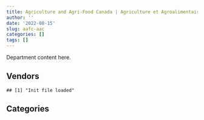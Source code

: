 ```yaml
---
title: Agriculture and Agri-Food Canada | Agriculture et Agroalimentaire Canada
author: ''
date: '2022-08-15'
slug: aafc-aac
categories: []
tags: []
---
```


<script src="/rmarkdown-libs/htmlwidgets/htmlwidgets.js"></script>
<link href="/rmarkdown-libs/datatables-css/datatables-crosstalk.css" rel="stylesheet" />
<script src="/rmarkdown-libs/datatables-binding/datatables.js"></script>
<script src="/rmarkdown-libs/jquery/jquery-3.6.0.min.js"></script>
<link href="/rmarkdown-libs/dt-core-bootstrap/css/dataTables.bootstrap.min.css" rel="stylesheet" />
<link href="/rmarkdown-libs/dt-core-bootstrap/css/dataTables.bootstrap.extra.css" rel="stylesheet" />
<script src="/rmarkdown-libs/dt-core-bootstrap/js/jquery.dataTables.min.js"></script>
<script src="/rmarkdown-libs/dt-core-bootstrap/js/dataTables.bootstrap.min.js"></script>
<link href="/rmarkdown-libs/crosstalk/css/crosstalk.min.css" rel="stylesheet" />
<script src="/rmarkdown-libs/crosstalk/js/crosstalk.min.js"></script>
<script src="/rmarkdown-libs/htmlwidgets/htmlwidgets.js"></script>
<link href="/rmarkdown-libs/datatables-css/datatables-crosstalk.css" rel="stylesheet" />
<script src="/rmarkdown-libs/datatables-binding/datatables.js"></script>
<script src="/rmarkdown-libs/jquery/jquery-3.6.0.min.js"></script>
<link href="/rmarkdown-libs/dt-core-bootstrap/css/dataTables.bootstrap.min.css" rel="stylesheet" />
<link href="/rmarkdown-libs/dt-core-bootstrap/css/dataTables.bootstrap.extra.css" rel="stylesheet" />
<script src="/rmarkdown-libs/dt-core-bootstrap/js/jquery.dataTables.min.js"></script>
<script src="/rmarkdown-libs/dt-core-bootstrap/js/dataTables.bootstrap.min.js"></script>
<link href="/rmarkdown-libs/crosstalk/css/crosstalk.min.css" rel="stylesheet" />
<script src="/rmarkdown-libs/crosstalk/js/crosstalk.min.js"></script>

Department content here.

## Vendors

    ## [1] "Init file loaded"

<div id="htmlwidget-1" style="width:100%;height:auto;" class="datatables html-widget"></div>
<script type="application/json" data-for="htmlwidget-1">{"x":{"style":"bootstrap","filter":"none","vertical":false,"data":[["<a href=\"/vendors/3m_canada_company/\">3M CANADA COMPANY<\/a>","<a href=\"/vendors/4plan_consulting/\">4PLAN CONSULTING<\/a>","<a href=\"/vendors/ab_sciex/\">AB SCIEX<\/a>","<a href=\"/vendors/adga_group/\">ADGA GROUP<\/a>","<a href=\"/vendors/adobe/\">ADOBE<\/a>","<a href=\"/vendors/advanced_business_interiors/\">ADVANCED BUSINESS INTERIORS<\/a>","<a href=\"/vendors/advanced_chippewa_technologies/\">ADVANCED CHIPPEWA TECHNOLOGIES<\/a>","<a href=\"/vendors/agilent/\">AGILENT<\/a>","<a href=\"/vendors/ainsworth/\">AINSWORTH<\/a>","<a href=\"/vendors/air_liquide_canada/\">AIR LIQUIDE CANADA<\/a>","<a href=\"/vendors/alcaide_webster_architects/\">ALCAIDE WEBSTER ARCHITECTS<\/a>","<a href=\"/vendors/als_canada/\">ALS CANADA<\/a>","<a href=\"/vendors/altis_human_resources/\">ALTIS HUMAN RESOURCES<\/a>","<a href=\"/vendors/amec_foster_wheeler_americas/\">AMEC FOSTER WHEELER AMERICAS<\/a>","<a href=\"/vendors/applied_electonics/\">APPLIED ELECTONICS<\/a>","<a href=\"/vendors/apption/\">APPTION<\/a>","<a href=\"/vendors/apron_fuel_services/\">APRON FUEL SERVICES<\/a>","<a href=\"/vendors/architecture_49/\">ARCHITECTURE 49<\/a>","<a href=\"/vendors/ari_financial_services/\">ARI FINANCIAL SERVICES<\/a>","<a href=\"/vendors/asbex/\">ASBEX<\/a>","<a href=\"/vendors/atco/\">ATCO<\/a>","<a href=\"/vendors/avi_spl_canada/\">AVI SPL CANADA<\/a>","<a href=\"/vendors/bdo_canada/\">BDO CANADA<\/a>","<a href=\"/vendors/bell_canada/\">BELL CANADA<\/a>","<a href=\"/vendors/biomerieux_canada/\">BIOMERIEUX CANADA<\/a>","<a href=\"/vendors/black_mcdonald/\">BLACK MCDONALD<\/a>","<a href=\"/vendors/bluewave_energy/\">BLUEWAVE ENERGY<\/a>","<a href=\"/vendors/blumetric_environmental/\">BLUMETRIC ENVIRONMENTAL<\/a>","<a href=\"/vendors/bouthillette_parizeau/\">BOUTHILLETTE PARIZEAU<\/a>","<a href=\"/vendors/brandt_tractor/\">BRANDT TRACTOR<\/a>","<a href=\"/vendors/bruker/\">BRUKER<\/a>","<a href=\"/vendors/bureau_veritas_canada/\">BUREAU VERITAS CANADA<\/a>","<a href=\"/vendors/cache_computer_consulting/\">CACHE COMPUTER CONSULTING<\/a>","<a href=\"/vendors/calian/\">CALIAN<\/a>","<a href=\"/vendors/campbell_scientific_canada/\">CAMPBELL SCIENTIFIC CANADA<\/a>","<a href=\"/vendors/can_am_platforms_construction/\">CAN AM PLATFORMS CONSTRUCTION<\/a>","<a href=\"/vendors/canada_post/\">CANADA POST<\/a>","<a href=\"/vendors/canadian_corps_of_commissionaires/\">CANADIAN CORPS OF COMMISSIONAIRES<\/a>","<a href=\"/vendors/canon/\">CANON<\/a>","<a href=\"/vendors/cansel_survey_equipment/\">CANSEL SURVEY EQUIPMENT<\/a>","<a href=\"/vendors/carahsoft_technology/\">CARAHSOFT TECHNOLOGY<\/a>","<a href=\"/vendors/careworx/\">CAREWORX<\/a>","<a href=\"/vendors/carleton_electric/\">CARLETON ELECTRIC<\/a>","<a href=\"/vendors/cbci_telecom/\">CBCI TELECOM<\/a>","<a href=\"/vendors/cdw_canada/\">CDW CANADA<\/a>","<a href=\"/vendors/cedrom_sni/\">CEDROM SNI<\/a>","<a href=\"/vendors/cgi/\">CGI<\/a>","<a href=\"/vendors/chubb_edwards/\">CHUBB EDWARDS<\/a>","<a href=\"/vendors/cima/\">CIMA<\/a>","<a href=\"/vendors/cision_canada/\">CISION CANADA<\/a>","<a href=\"/vendors/cistel_technology/\">CISTEL TECHNOLOGY<\/a>","<a href=\"/vendors/closereach/\">CLOSEREACH<\/a>","<a href=\"/vendors/cnw_group/\">CNW GROUP<\/a>","<a href=\"/vendors/cofomo/\">COFOMO<\/a>","<a href=\"/vendors/conexsys/\">CONEXSYS<\/a>","<a href=\"/vendors/coradix_technology_consulting/\">CORADIX TECHNOLOGY CONSULTING<\/a>","<a href=\"/vendors/cossette_communications/\">COSSETTE COMMUNICATIONS<\/a>","<a href=\"/vendors/csdc_systems/\">CSDC SYSTEMS<\/a>","<a href=\"/vendors/cummins_canada/\">CUMMINS CANADA<\/a>","<a href=\"/vendors/d_f_s/\">D F S<\/a>","<a href=\"/vendors/d_mark_biosciences/\">D MARK BIOSCIENCES<\/a>","<a href=\"/vendors/dalhousie_university/\">DALHOUSIE UNIVERSITY<\/a>","<a href=\"/vendors/dalian_enterprises/\">DALIAN ENTERPRISES<\/a>","<a href=\"/vendors/defran/\">DEFRAN<\/a>","<a href=\"/vendors/dell_computer/\">DELL COMPUTER<\/a>","<a href=\"/vendors/deloitte_and_touche/\">DELOITTE AND TOUCHE<\/a>","<a href=\"/vendors/dillon_consulting/\">DILLON CONSULTING<\/a>","<a href=\"/vendors/dls_technology/\">DLS TECHNOLOGY<\/a>","<a href=\"/vendors/donna_cona/\">DONNA CONA<\/a>","<a href=\"/vendors/eagle_professional_resources/\">EAGLE PROFESSIONAL RESOURCES<\/a>","<a href=\"/vendors/ebsco_canada/\">EBSCO CANADA<\/a>","<a href=\"/vendors/eclipsys_solutions/\">ECLIPSYS SOLUTIONS<\/a>","<a href=\"/vendors/ecole_de_langues_abce/\">ECOLE DE LANGUES ABCE<\/a>","<a href=\"/vendors/ecole_de_langues_la_cite/\">ECOLE DE LANGUES LA CITE<\/a>","<a href=\"/vendors/ekos_research_associates/\">EKOS RESEARCH ASSOCIATES<\/a>","<a href=\"/vendors/elsevier/\">ELSEVIER<\/a>","<a href=\"/vendors/englobe/\">ENGLOBE<\/a>","<a href=\"/vendors/environics_research_group/\">ENVIRONICS RESEARCH GROUP<\/a>","<a href=\"/vendors/envirosafe_janitorial/\">ENVIROSAFE JANITORIAL<\/a>","<a href=\"/vendors/esbe_scientific_industries/\">ESBE SCIENTIFIC INDUSTRIES<\/a>","<a href=\"/vendors/esri/\">ESRI<\/a>","<a href=\"/vendors/eurovia_quebec_construction/\">EUROVIA QUEBEC CONSTRUCTION<\/a>","<a href=\"/vendors/excel_human_resources/\">EXCEL HUMAN RESOURCES<\/a>","<a href=\"/vendors/exp_services/\">EXP SERVICES<\/a>","<a href=\"/vendors/factiva/\">FACTIVA<\/a>","<a href=\"/vendors/fast_forward_french/\">FAST FORWARD FRENCH<\/a>","<a href=\"/vendors/fca_canada/\">FCA CANADA<\/a>","<a href=\"/vendors/felix_technology/\">FELIX TECHNOLOGY<\/a>","<a href=\"/vendors/ford_motor_company/\">FORD MOTOR COMPANY<\/a>","<a href=\"/vendors/forrester_research/\">FORRESTER RESEARCH<\/a>","<a href=\"/vendors/fujitsu/\">FUJITSU<\/a>","<a href=\"/vendors/gamble_technologies/\">GAMBLE TECHNOLOGIES<\/a>","<a href=\"/vendors/gap_wireless/\">GAP WIRELESS<\/a>","<a href=\"/vendors/gartner/\">GARTNER<\/a>","<a href=\"/vendors/gateway_mechanical_services/\">GATEWAY MECHANICAL SERVICES<\/a>","<a href=\"/vendors/gc_strategies/\">GC STRATEGIES<\/a>","<a href=\"/vendors/gdi_services/\">GDI SERVICES<\/a>","<a href=\"/vendors/general_electric_canada/\">GENERAL ELECTRIC CANADA<\/a>","<a href=\"/vendors/general_motors/\">GENERAL MOTORS<\/a>","<a href=\"/vendors/genome_quebec/\">GENOME QUEBEC<\/a>","<a href=\"/vendors/getinge_canada/\">GETINGE CANADA<\/a>","<a href=\"/vendors/gfl_environmental/\">GFL ENVIRONMENTAL<\/a>","<a href=\"/vendors/gilmore_reproductions/\">GILMORE REPRODUCTIONS<\/a>","<a href=\"/vendors/global_knowledge/\">GLOBAL KNOWLEDGE<\/a>","<a href=\"/vendors/global_total_office/\">GLOBAL TOTAL OFFICE<\/a>","<a href=\"/vendors/global_upholstery/\">GLOBAL UPHOLSTERY<\/a>","<a href=\"/vendors/golder_associates/\">GOLDER ASSOCIATES<\/a>","<a href=\"/vendors/goss_gilroy/\">GOSS GILROY<\/a>","<a href=\"/vendors/grand_toy/\">GRAND TOY<\/a>","<a href=\"/vendors/graybridge_international_consulting/\">GRAYBRIDGE INTERNATIONAL CONSULTING<\/a>","<a href=\"/vendors/haworth/\">HAWORTH<\/a>","<a href=\"/vendors/hewlett_packard/\">HEWLETT PACKARD<\/a>","<a href=\"/vendors/hitachi_data_systems/\">HITACHI DATA SYSTEMS<\/a>","<a href=\"/vendors/hitrac/\">HITRAC<\/a>","<a href=\"/vendors/honeywell/\">HONEYWELL<\/a>","<a href=\"/vendors/hoskin_scientific/\">HOSKIN SCIENTIFIC<\/a>","<a href=\"/vendors/houle_electric/\">HOULE ELECTRIC<\/a>","<a href=\"/vendors/hypertec/\">HYPERTEC<\/a>","<a href=\"/vendors/i4c_information_technology/\">I4C INFORMATION TECHNOLOGY<\/a>","<a href=\"/vendors/ibm_canada/\">IBM CANADA<\/a>","<a href=\"/vendors/ifathom/\">IFATHOM<\/a>","<a href=\"/vendors/illumina_canada/\">ILLUMINA CANADA<\/a>","<a href=\"/vendors/imperial_cleaners/\">IMPERIAL CLEANERS<\/a>","<a href=\"/vendors/imperial_oil/\">IMPERIAL OIL<\/a>","<a href=\"/vendors/info_tech_research_group/\">INFO TECH RESEARCH GROUP<\/a>","<a href=\"/vendors/inland_audio_visual/\">INLAND AUDIO VISUAL<\/a>","<a href=\"/vendors/insa/\">INSA<\/a>","<a href=\"/vendors/interactive_audio_visual/\">INTERACTIVE AUDIO VISUAL<\/a>","<a href=\"/vendors/ipsos/\">IPSOS<\/a>","<a href=\"/vendors/ipss/\">IPSS<\/a>","<a href=\"/vendors/irving_oil/\">IRVING OIL<\/a>","<a href=\"/vendors/isomass_scientific/\">ISOMASS SCIENTIFIC<\/a>","<a href=\"/vendors/it_net_consultants/\">IT NET CONSULTANTS<\/a>","<a href=\"/vendors/itex/\">ITEX<\/a>","<a href=\"/vendors/j_p_gravel_construction/\">J P GRAVEL CONSTRUCTION<\/a>","<a href=\"/vendors/john_wiley_sons/\">JOHN WILEY SONS<\/a>","<a href=\"/vendors/johnson_controls_canada/\">JOHNSON CONTROLS CANADA<\/a>","<a href=\"/vendors/jp2g_consultants/\">JP2G CONSULTANTS<\/a>","<a href=\"/vendors/jumec_construction/\">JUMEC CONSTRUCTION<\/a>","<a href=\"/vendors/jumping_elephants/\">JUMPING ELEPHANTS<\/a>","<a href=\"/vendors/kone/\">KONE<\/a>","<a href=\"/vendors/kontzamanis_graumann_smith/\">KONTZAMANIS GRAUMANN SMITH<\/a>","<a href=\"/vendors/kpmg/\">KPMG<\/a>","<a href=\"/vendors/kubota_canada/\">KUBOTA CANADA<\/a>","<a href=\"/vendors/kwc_architects/\">KWC ARCHITECTS<\/a>","<a href=\"/vendors/language_research_development_group/\">LANGUAGE RESEARCH DEVELOPMENT GROUP<\/a>","<a href=\"/vendors/lansdowne_technologies/\">LANSDOWNE TECHNOLOGIES<\/a>","<a href=\"/vendors/larry_penner_enterprises/\">LARRY PENNER ENTERPRISES<\/a>","<a href=\"/vendors/laval_lab/\">LAVAL LAB<\/a>","<a href=\"/vendors/les_installations_electriques/\">LES INSTALLATIONS ELECTRIQUES<\/a>","<a href=\"/vendors/life_technologies/\">LIFE TECHNOLOGIES<\/a>","<a href=\"/vendors/lumina_it/\">LUMINA IT<\/a>","<a href=\"/vendors/macdonald_dettwiler_and_associates/\">MACDONALD DETTWILER AND ASSOCIATES<\/a>","<a href=\"/vendors/maxsys_staffing_and_consulting/\">MAXSYS STAFFING AND CONSULTING<\/a>","<a href=\"/vendors/maxxam_analytics/\">MAXXAM ANALYTICS<\/a>","<a href=\"/vendors/mgis/\">MGIS<\/a>","<a href=\"/vendors/michanie_construction/\">MICHANIE CONSTRUCTION<\/a>","<a href=\"/vendors/microsoft_canada/\">MICROSOFT CANADA<\/a>","<a href=\"/vendors/ministry_of_finance/\">MINISTRY OF FINANCE<\/a>","<a href=\"/vendors/mishkumi_technologies/\">MISHKUMI TECHNOLOGIES<\/a>","<a href=\"/vendors/mitsubishi_motor_sales/\">MITSUBISHI MOTOR SALES<\/a>","<a href=\"/vendors/mnp/\">MNP<\/a>","<a href=\"/vendors/modis_canada/\">MODIS CANADA<\/a>","<a href=\"/vendors/morneau_shepell/\">MORNEAU SHEPELL<\/a>","<a href=\"/vendors/navpoint_consulting_group/\">NAVPOINT CONSULTING GROUP<\/a>","<a href=\"/vendors/nimble_information_strategies/\">NIMBLE INFORMATION STRATEGIES<\/a>","<a href=\"/vendors/nisha_techonologies/\">NISHA TECHONOLOGIES<\/a>","<a href=\"/vendors/nissan_canada/\">NISSAN CANADA<\/a>","<a href=\"/vendors/nitam_solutions/\">NITAM SOLUTIONS<\/a>","<a href=\"/vendors/north_atlantic_petroleum/\">NORTH ATLANTIC PETROLEUM<\/a>","<a href=\"/vendors/nortrax_canada/\">NORTRAX CANADA<\/a>","<a href=\"/vendors/nova_networks/\">NOVA NETWORKS<\/a>","<a href=\"/vendors/opentext/\">OPENTEXT<\/a>","<a href=\"/vendors/oracle_canada/\">ORACLE CANADA<\/a>","<a href=\"/vendors/orangutech/\">ORANGUTECH<\/a>","<a href=\"/vendors/otis_elevator/\">OTIS ELEVATOR<\/a>","<a href=\"/vendors/panasonic/\">PANASONIC<\/a>","<a href=\"/vendors/pattison_sign_group/\">PATTISON SIGN GROUP<\/a>","<a href=\"/vendors/pepco/\">PEPCO<\/a>","<a href=\"/vendors/phaselock_systems_international/\">PHASELOCK SYSTEMS INTERNATIONAL<\/a>","<a href=\"/vendors/pitney_bowes/\">PITNEY BOWES<\/a>","<a href=\"/vendors/pleiad_canada/\">PLEIAD CANADA<\/a>","<a href=\"/vendors/podolinsky_equipment/\">PODOLINSKY EQUIPMENT<\/a>","<a href=\"/vendors/polaris_industries/\">POLARIS INDUSTRIES<\/a>","<a href=\"/vendors/pra/\">PRA<\/a>","<a href=\"/vendors/precisionerp/\">PRECISIONERP<\/a>","<a href=\"/vendors/pricewaterhouse_coopers/\">PRICEWATERHOUSE COOPERS<\/a>","<a href=\"/vendors/printers_plus/\">PRINTERS PLUS<\/a>","<a href=\"/vendors/promaxis/\">PROMAXIS<\/a>","<a href=\"/vendors/prosci_canada/\">PROSCI CANADA<\/a>","<a href=\"/vendors/protak_consulting_group/\">PROTAK CONSULTING GROUP<\/a>","<a href=\"/vendors/purelogic/\">PURELOGIC<\/a>","<a href=\"/vendors/purespirit_solutions/\">PURESPIRIT SOLUTIONS<\/a>","<a href=\"/vendors/qiagen/\">QIAGEN<\/a>","<a href=\"/vendors/qmr/\">QMR<\/a>","<a href=\"/vendors/quintet_consulting/\">QUINTET CONSULTING<\/a>","<a href=\"/vendors/racing_forensics/\">RACING FORENSICS<\/a>","<a href=\"/vendors/randstad/\">RANDSTAD<\/a>","<a href=\"/vendors/risk_sciences_international/\">RISK SCIENCES INTERNATIONAL<\/a>","<a href=\"/vendors/roche_diagnostics/\">ROCHE DIAGNOSTICS<\/a>","<a href=\"/vendors/sap/\">SAP<\/a>","<a href=\"/vendors/sas_institute/\">SAS INSTITUTE<\/a>","<a href=\"/vendors/schoeler_heaton_architects/\">SCHOELER HEATON ARCHITECTS<\/a>","<a href=\"/vendors/sdl_international_canada/\">SDL INTERNATIONAL CANADA<\/a>","<a href=\"/vendors/seguin_morris/\">SEGUIN MORRIS<\/a>","<a href=\"/vendors/sensus_communication_solutions/\">SENSUS COMMUNICATION SOLUTIONS<\/a>","<a href=\"/vendors/service_star_building_cleaning/\">SERVICE STAR BUILDING CLEANING<\/a>","<a href=\"/vendors/shi_canada/\">SHI CANADA<\/a>","<a href=\"/vendors/si_systems/\">SI SYSTEMS<\/a>","<a href=\"/vendors/siemens/\">SIEMENS<\/a>","<a href=\"/vendors/sierra_systems_group/\">SIERRA SYSTEMS GROUP<\/a>","<a href=\"/vendors/simplex_grinnell/\">SIMPLEX GRINNELL<\/a>","<a href=\"/vendors/snc_lavalin/\">SNC LAVALIN<\/a>","<a href=\"/vendors/softchoice/\">SOFTCHOICE<\/a>","<a href=\"/vendors/st_joseph_print_group/\">ST JOSEPH PRINT GROUP<\/a>","<a href=\"/vendors/stantec/\">STANTEC<\/a>","<a href=\"/vendors/sterling_fuels/\">STERLING FUELS<\/a>","<a href=\"/vendors/stoneworks_technologies/\">STONEWORKS TECHNOLOGIES<\/a>","<a href=\"/vendors/suncor_energy/\">SUNCOR ENERGY<\/a>","<a href=\"/vendors/supremex/\">SUPREMEX<\/a>","<a href=\"/vendors/systematix_solutions/\">SYSTEMATIX SOLUTIONS<\/a>","<a href=\"/vendors/systemscope/\">SYSTEMSCOPE<\/a>","<a href=\"/vendors/tag_hr/\">TAG HR<\/a>","<a href=\"/vendors/teknion/\">TEKNION<\/a>","<a href=\"/vendors/teksystems_canada/\">TEKSYSTEMS CANADA<\/a>","<a href=\"/vendors/telecom_computer_services/\">TELECOM COMPUTER SERVICES<\/a>","<a href=\"/vendors/tenaquip/\">TENAQUIP<\/a>","<a href=\"/vendors/tetra_tech/\">TETRA TECH<\/a>","<a href=\"/vendors/the_fia_group_4083261_canada/\">THE FIA GROUP 4083261 CANADA<\/a>","<a href=\"/vendors/the_halifax_computer_consulting_group/\">THE HALIFAX COMPUTER CONSULTING GROUP<\/a>","<a href=\"/vendors/the_halifax_group/\">THE HALIFAX GROUP<\/a>","<a href=\"/vendors/the_ktl_group/\">THE KTL GROUP<\/a>","<a href=\"/vendors/the_mathworks/\">THE MATHWORKS<\/a>","<a href=\"/vendors/the_right_door_consulting/\">THE RIGHT DOOR CONSULTING<\/a>","<a href=\"/vendors/thermo_fisher_scientific/\">THERMO FISHER SCIENTIFIC<\/a>","<a href=\"/vendors/toromont/\">TOROMONT<\/a>","<a href=\"/vendors/toshiba_canada/\">TOSHIBA CANADA<\/a>","<a href=\"/vendors/toyota_canada/\">TOYOTA CANADA<\/a>","<a href=\"/vendors/transpolar_technology/\">TRANSPOLAR TECHNOLOGY<\/a>","<a href=\"/vendors/trm_technologies/\">TRM TECHNOLOGIES<\/a>","<a href=\"/vendors/troy_life_fire_safety/\">TROY LIFE FIRE SAFETY<\/a>","<a href=\"/vendors/turtle_island_staffing/\">TURTLE ISLAND STAFFING<\/a>","<a href=\"/vendors/tyco_integrated_fire_security/\">TYCO INTEGRATED FIRE SECURITY<\/a>","<a href=\"/vendors/united_rentals_of_canada/\">UNITED RENTALS OF CANADA<\/a>","<a href=\"/vendors/universite_laval/\">UNIVERSITE LAVAL<\/a>","<a href=\"/vendors/university_of_alberta/\">UNIVERSITY OF ALBERTA<\/a>","<a href=\"/vendors/university_of_british_columbia/\">UNIVERSITY OF BRITISH COLUMBIA<\/a>","<a href=\"/vendors/university_of_guelph/\">UNIVERSITY OF GUELPH<\/a>","<a href=\"/vendors/university_of_new_brunswick/\">UNIVERSITY OF NEW BRUNSWICK<\/a>","<a href=\"/vendors/university_of_ottawa/\">UNIVERSITY OF OTTAWA<\/a>","<a href=\"/vendors/university_of_regina/\">UNIVERSITY OF REGINA<\/a>","<a href=\"/vendors/university_of_saskatchewan/\">UNIVERSITY OF SASKATCHEWAN<\/a>","<a href=\"/vendors/university_of_toronto/\">UNIVERSITY OF TORONTO<\/a>","<a href=\"/vendors/university_of_waterloo/\">UNIVERSITY OF WATERLOO<\/a>","<a href=\"/vendors/university_of_western_ontario/\">UNIVERSITY OF WESTERN ONTARIO<\/a>","<a href=\"/vendors/valard_construction/\">VALARD CONSTRUCTION<\/a>","<a href=\"/vendors/veritaaq_technology_house/\">VERITAAQ TECHNOLOGY HOUSE<\/a>","<a href=\"/vendors/vmware/\">VMWARE<\/a>","<a href=\"/vendors/vwr_international/\">VWR INTERNATIONAL<\/a>","<a href=\"/vendors/wajax/\">WAJAX<\/a>","<a href=\"/vendors/waste_connections_of_canada/\">WASTE CONNECTIONS OF CANADA<\/a>","<a href=\"/vendors/waste_management_of_canada/\">WASTE MANAGEMENT OF CANADA<\/a>","<a href=\"/vendors/waters/\">WATERS<\/a>","<a href=\"/vendors/westbury_national_show_systems/\">WESTBURY NATIONAL SHOW SYSTEMS<\/a>","<a href=\"/vendors/wintersteiger/\">WINTERSTEIGER<\/a>","<a href=\"/vendors/wolters_kluwer/\">WOLTERS KLUWER<\/a>","<a href=\"/vendors/workdynamics_technologies/\">WORKDYNAMICS TECHNOLOGIES<\/a>","<a href=\"/vendors/workplace_health_and_cost_solutions/\">WORKPLACE HEALTH AND COST SOLUTIONS<\/a>","<a href=\"/vendors/wsp/\">WSP<\/a>","<a href=\"/vendors/xerox/\">XEROX<\/a>"],[null,null,null,"$ 1,635,177.68",null,"$    20,317.40","$    67,974.97","$   821,552.42",null,null,"$   222,117.32","$    29,493.00","$   204,712.92","$   262,753.91","$     4,541.14","$ 1,194,116.77",null,null,"$   323,751.71",null,null,null,"$   422,809.13","$   340,322.10","$    24,994.41","$    13,288.20","$   180,536.31","$    23,908.50",null,"$    17,272.50",null,"$ 3,149,054.74","$ 3,815,264.83","$   274,116.30","$    31,918.30",null,"$    33,493.04","$ 5,706,939.76","$    12,316.51","$    14,172.93","$    43,503.54","$    11,330.53",null,"$    34,824.31","$    85,683.11","$    43,328.60","$   583,230.76",null,null,"$    20,443.42","$   568,256.96",null,"$    18,080.00","$   666,980.44",null,"$   964,642.90","$   228,214.39","$    27,058.90",null,null,"$   319,001.57","$    13,253.75","$    27,217.00",null,"$    14,626.40","$   727,146.91","$    44,074.80","$    27,120.00","$ 2,634,095.13",null,"$   259,926.69","$    54,730.54",null,null,"$    85,734.75","$   738,423.66",null,null,null,"$    53,401.95","$   260,877.30","$    30,830.83","$   170,992.86","$    14,087.50","$    40,160.00",null,"$ 1,281,226.85","$   561,406.97","$   732,185.49","$    17,740.73","$   333,009.61",null,"$    36,162.74","$   575,879.07","$   225,279.27",null,"$   328,169.52","$    14,252.03","$   293,357.96","$   555,761.34","$    46,789.23",null,null,null,null,"$    87,756.14","$   196,066.01","$   169,500.00","$    38,340.55","$   176,497.63",null,"$   114,125.90",null,null,"$    75,774.23","$   398,834.97",null,"$    59,952.20","$ 1,510,980.46","$11,529,195.93","$   132,179.15","$   681,707.94",null,"$   232,367.38",null,"$    17,041.39",null,null,null,"$       337.03",null,null,"$   628,074.51",null,null,null,"$    44,381.26",null,null,"$    49,530.95","$    15,946.35","$   161,069.12",null,"$    33,911.23","$   219,550.65","$    16,726.93",null,"$    47,460.00","$    12,117.78","$    15,554.26","$   220,649.25","$    19,890.92",null,null,"$ 3,153,050.98","$   475,478.38","$   448,289.08","$   522,911.34",null,"$   970,800.13","$    27,991.95",null,"$   420,949.41","$   333,538.49",null,"$     2,764.92","$ 2,369,586.75","$    48,043.80",null,"$    10,169.68",null,null,"$    35,526.04","$ 1,287,006.46","$    57,981.38","$    28,597.11",null,"$    53,231.48","$   436,264.78",null,"$    52,848.99",null,"$   770,532.02",null,"$    11,849.08",null,"$   161,826.61",null,"$    24,001.20",null,null,null,null,"$    37,648.09","$     1,058.49","$    17,317.25","$ 1,635,782.95","$    86,377.20","$    24,998.99","$   117,472.92","$   137,532.30","$   148,498.27",null,null,"$   174,123.60",null,null,null,"$   752,802.60","$   267,044.40","$   264,615.97","$   263,212.63",null,"$   408,495.89","$    35,156.00","$    55,197.33",null,"$   356,914.61",null,null,"$ 1,099,909.56","$   695,254.76",null,"$    70,653.35","$   361,340.97","$   660,146.99","$    12,361.58",null,"$   227,032.48","$    49,296.25","$   274,848.68","$   208,651.73","$     1,625.08",null,"$ 2,079,182.37","$    13,380.86","$   675,285.47",null,null,"$     5,511.26","$    28,958.97","$     3,794.10","$    16,449.43",null,"$    74,911.50","$    76,173.82","$    25,237.68","$   564,852.58","$    13,800.00","$    18,539.06",null,"$    30,292.52",null,"$    46,860.00","$    23,750.00",null,"$ 1,539,096.33",null,"$   546,614.64",null,"$    95,496.25",null,"$    66,301.94","$    11,353.68","$ 1,036,607.22","$    39,682.36","$    90,668.58","$    24,596.31","$    63,015.84","$   556,212.73"],[null,"$    36,499.00",null,"$   677,591.47",null,"$    18,090.39","$   135,799.84","$   423,422.04","$    24,751.13",null,null,"$    22,594.35","$   204,712.92","$    12,820.39","$    10,874.84","$ 1,145,481.57","$    24,150.00","$    33,289.47","$   459,116.16","$    20,126.43","$    38,543.17",null,"$   198,179.08","$   946,549.53","$    35,564.15",null,"$    94,474.97","$    27,086.10",null,"$    10,563.18","$     6,411.53","$ 3,149,054.74","$ 5,186,224.05","$   311,689.88","$    85,673.51",null,"$    42,380.38","$ 4,351,629.13","$    47,595.54",null,"$    24,619.76","$   120,788.80",null,null,"$   387,503.44","$    44,194.75","$   808,988.91",null,null,"$    20,443.42","$   605,775.26","$       364.56","$    27,685.00","$ 1,245,546.31",null,"$   712,263.05","$   138,606.34","$    24,669.10","$    12,593.29",null,"$   107,081.58","$    19,320.00","$    37,401.07","$   181,068.34","$   963,160.07","$   683,596.43","$    72,355.50","$    11,231.92","$ 2,527,251.54","$   409,258.55","$    91,128.52",null,"$     1,654.40",null,"$    48,453.38","$ 1,106,408.98","$    31,824.55",null,"$    65,867.70","$    72,411.81","$   309,907.34",null,"$    70,203.22",null,"$    50,004.00","$    15,360.00","$   300,327.59","$ 1,530,714.96","$   777,471.77","$    22,834.49","$    98,534.35","$    10,580.32",null,"$   530,318.75","$   219,271.50","$   263,734.45","$   210,522.89","$    84,374.09","$   347,791.70","$   581,773.05","$   236,520.70",null,null,"$    66,454.50",null,"$   242,545.02","$   180,933.41",null,"$    19,756.55","$   151,455.13",null,null,null,"$    52,160.00","$   422,068.40","$   195,657.65","$   108,760.05",null,"$ 1,417,653.71","$ 8,952,813.91","$    55,044.47","$ 1,078,665.90","$   158,683.92","$   340,427.59","$    65,679.97",null,"$     2,321.23",null,null,"$    24,603.38",null,"$   183,902.25","$   670,134.45","$    15,311.50","$   673,556.26",null,null,null,null,"$    34,699.70","$     2,261.72",null,"$   207,551.04",null,"$   118,803.21","$    16,726.93","$    24,860.00","$    68,460.00","$ 1,491,580.23",null,"$   354,624.43","$    11,299.55",null,"$   147,007.35","$ 3,153,050.98","$   512,501.21","$   103,227.75","$   584,246.98",null,"$   226,286.46","$    57,739.68","$    75,127.67","$   787,930.94","$   333,538.49","$   302,065.76","$    12,151.08","$ 2,357,119.01","$    51,126.60",null,"$    56,457.98","$    24,955.00","$    11,393.39","$    37,302.35","$ 1,193,869.98","$   572,458.97","$    36,753.80",null,null,"$   679,785.44","$    26,953.33","$    46,146.22",null,"$    21,126.66","$    16,265.83","$    95,811.67",null,"$   246,798.96","$    42,358.05",null,"$    30,430.90","$    24,408.00",null,"$   171,007.76","$    26,793.06","$    34,178.71","$    55,850.25","$ 1,635,782.95","$ 1,266,264.74",null,"$    30,877.81","$   167,513.46","$   243,550.48",null,null,null,null,"$   801,959.06",null,"$ 3,462,306.87","$   239,701.22","$   279,540.48","$   201,030.53",null,"$   202,999.52",null,"$    91,974.97","$   103,160.64","$     8,147.16",null,"$    11,235.00","$ 1,794,855.94","$   877,637.10",null,"$    53,414.54","$   439,631.52",null,null,"$     4,095.99",null,null,"$   726,954.84","$   256,298.04","$    16,031.18",null,"$ 2,110,583.59","$     4,316.40","$   134,971.58","$   406,748.42","$   791,132.85","$    98,932.16","$    28,958.97","$    73,528.51","$    28,381.14",null,"$    33,119.50","$    20,921.18","$     9,161.07","$   484,550.21",null,"$    20,340.00",null,"$   121,865.59","$    24,000.00","$    22,000.00","$    23,750.00","$    10,500.00","$ 1,310,161.96","$    16,479.07","$   680,400.07","$    29,490.81","$    95,496.25","$     4,319.67","$   189,747.63",null,"$ 1,111,815.65","$    43,499.20","$   216,139.88","$    20,925.74","$    89,690.22","$   556,212.73"],[null,null,"$    20,731.08",null,"$    23,871.26","$   210,289.09","$   128,484.19","$   866,535.08","$   242,716.78",null,null,"$    39,643.79","$   287,679.25","$     5,374.03",null,"$ 1,239,952.50","$    32,200.00","$   133,889.51","$   355,205.92",null,null,"$   276,219.29","$   141,674.70","$ 1,431,561.35",null,"$    61,240.20","$    19,366.03",null,"$    47,024.78",null,"$    47,315.82","$ 3,157,682.28","$ 3,659,434.49","$   312,543.82","$    91,445.72","$   164,090.85","$    31,915.09","$ 4,296,085.46",null,"$    21,020.31","$   108,521.37","$   121,454.19",null,null,"$   394,051.70","$    91,586.73","$   811,205.32","$    24,889.70",null,null,"$   189,840.00","$    32,993.04","$    22,600.00","$ 3,734,973.13","$    24,992.00",null,"$   193,809.92","$    23,623.63","$    12,515.62",null,"$   120,067.28","$    14,593.50",null,"$   199,012.05","$    18,555.58","$   651,193.14","$   161,385.00","$    13,765.94","$ 1,819,351.42","$ 1,280,244.71","$   268,374.51",null,"$    21,331.85","$    30,018.86","$    31,511.64","$ 1,322,880.58","$    23,133.50","$    13,890.57","$   159,652.84","$    14,037.37","$   101,559.30",null,null,null,"$    60,127.05","$    56,486.87","$   143,570.85","$   489,011.64","$ 1,405,416.17","$    31,051.78",null,null,null,"$   380,583.04","$   121,044.00","$   839,497.93","$   171,920.20","$     7,741.21","$   352,152.05","$ 1,041,959.24","$     9,390.22","$     7,179.47",null,null,"$    32,197.13","$    18,525.73","$   198,343.31","$    84,750.00","$    82,109.27","$    80,313.51","$    10,016.00",null,"$ 1,449,107.50","$    62,377.15","$    43,375.05","$   450,734.75","$     2,872.18",null,"$   781,827.52","$ 7,173,145.65",null,"$   997,965.01","$   211,964.66","$   350,644.26","$   115,877.97",null,"$    43,810.86","$   165,657.67","$    24,998.99",null,"$   410,525.56",null,"$   671,970.43",null,"$    12,390.38","$   149,383.34",null,null,null,null,"$     9,197.67",null,"$    79,422.71","$   210,610.98","$    25,345.69","$    24,210.67","$    17,797.50","$   111,930.00","$ 2,394,378.79",null,"$   225,829.91","$    43,366.16","$    58,584.94","$    10,985.97",null,"$   450,585.91","$    26,559.53","$   365,919.22",null,null,"$   170,134.90","$   472,127.60","$   790,089.65","$   244,188.75","$   699,721.95",null,"$ 1,591,141.79","$    51,120.04","$   159,877.42","$    42,697.12",null,"$    49,749.45","$    64,245.88","$ 1,397,286.73","$   121,334.02","$    41,881.51","$    41,252.07","$    44,253.65","$   152,019.57",null,"$    55,972.88","$   100,180.32","$   109,606.80","$    39,202.73","$    24,351.50","$    99,440.00","$   258,813.81",null,null,null,null,null,"$    23,152.92","$    52,689.50","$   214,289.93",null,"$ 1,640,264.55","$ 2,244,207.71",null,"$    78,283.39","$ 1,062,797.94","$   271,200.06","$    49,334.25","$     5,454.49",null,null,"$   920,737.34",null,"$ 2,816,846.06","$   202,408.51","$   127,386.04","$   222,476.03","$    11,772.87","$   163,063.50",null,"$   149,032.39","$    34,072.31","$     8,169.48","$    14,227.22",null,"$ 1,704,090.90","$ 1,217,022.04","$     1,188.87","$    86,095.40","$   440,835.99",null,null,"$     6,826.64",null,null,"$   823,902.08","$   257,000.23","$    10,132.22","$    64,999.23","$ 2,983,943.73",null,null,"$   134,144.66","$ 1,105,170.31","$    38,038.25","$    34,802.61","$    34,290.23","$     3,405.69","$     4,606.59","$    71,747.03","$    43,657.86",null,"$   430,209.61",null,null,"$    23,143.15","$    46,695.04",null,null,"$    49,905.10",null,"$ 1,305,083.26","$   194,027.72","$   513,874.54",null,"$    95,757.89","$    10,470.20","$   922,347.78",null,"$ 1,868,015.10","$    16,445.61","$    45,739.89","$    67,682.90","$    64,266.27","$   557,736.60"],["$    13,650.00",null,null,null,null,null,"$    80,360.09","$   344,887.24","$   462,187.87","$    13,388.48",null,"$    17,759.65","$   311,509.56",null,null,"$ 1,155,100.25",null,null,"$   456,276.08",null,null,"$    60,697.01","$   146,874.75","$ 1,645,619.52",null,"$   556,676.53",null,null,"$    22,535.10",null,"$    21,035.61","$    12,023.20","$ 2,544,148.44",null,"$    35,211.69",null,"$    24,414.11","$ 4,431,645.07",null,"$    35,171.70","$   138,417.38","$   121,122.35","$    40,318.40",null,"$ 1,949,407.90",null,null,"$    24,210.60","$    11,300.00",null,"$   177,616.47",null,"$    22,600.00","$ 5,763,586.45",null,null,"$   196,154.29","$     5,204.95","$    13,116.09","$   341,684.33","$    89,180.39",null,null,null,"$     5,048.94","$   350,033.80",null,null,"$   339,997.28","$ 1,276,746.77","$   313,727.79",null,"$    21,877.91","$    58,056.65",null,"$ 1,798,910.46",null,"$    47,720.82","$   159,216.64","$    29,939.08","$   334,650.36",null,"$   212,389.85",null,"$    53,870.55","$   116,471.53",null,"$   124,729.80","$ 1,464,847.69",null,null,"$    19,114.59",null,"$   484,453.90","$   210,787.50","$ 1,106,905.87","$   171,450.47","$     6,165.27","$ 1,121,122.23","$   640,007.48","$   136,306.60","$     7,799.12","$    15,611.46",null,"$    10,382.89",null,"$   143,619.09","$    63,906.40",null,"$    97,239.53",null,null,null,null,"$   122,697.58","$   636,054.79","$    88,870.93","$   218,780.02","$ 1,331,129.68","$ 7,994,741.90",null,"$   427,492.66","$   211,385.52","$   254,502.39","$    70,861.71","$   102,999.36","$     8,031.26",null,null,null,"$   412,814.04",null,"$   670,134.45","$    17,967.00",null,"$   929,367.94",null,"$     7,225.56","$   383,920.97",null,"$    14,505.06","$   139,890.69",null,"$    44,648.16",null,"$    25,484.47",null,"$    62,173.58","$   196,260.56",null,"$   363,455.14","$   234,363.34",null,null,null,"$   449,354.80",null,"$   386,579.02","$    14,950.00",null,"$   288,055.80","$   616,852.90","$   402,107.10","$   438,633.52","$   697,810.14",null,"$ 1,057,859.97",null,null,null,null,"$    41,635.06","$    43,270.30","$ 1,295,182.64","$   508,321.85","$    43,264.74",null,null,null,"$    29,979.54","$    28,692.90","$   179,799.90","$   261,336.65","$   154,526.66",null,null,"$   221,899.99",null,null,null,"$   139,159.50","$    18,537.57","$    17,627.66","$    35,614.00","$   234,371.47",null,"$ 1,635,782.95","$   971,811.25",null,"$     4,784.98","$ 1,808,835.21","$   263,698.50","$   135,311.19","$    23,373.50",null,"$   948,272.25","$   918,221.66","$    33,258.74","$ 2,852,341.24","$   154,141.97","$    57,080.08","$   297,080.53",null,"$   114,632.32",null,"$   107,253.20",null,"$     8,147.16","$    20,509.65",null,"$ 1,488,888.00","$ 1,235,162.24","$   198,518.40",null,"$   507,117.96",null,null,null,null,null,"$ 1,449,012.97",null,null,"$   299,143.27","$ 1,252,192.21",null,null,"$   364,127.80","$ 1,102,150.72","$    11,434.33","$     4,357.70","$     9,237.37","$    12,413.88","$   120,350.18","$    32,776.30","$    48,746.99",null,"$   314,395.50",null,null,"$    37,150.85","$    57,067.46",null,null,"$    40,525.00",null,"$ 1,237,826.46",null,"$   633,532.71",null,"$    51,403.29","$    15,124.09","$   682,447.10",null,"$   893,598.88","$    29,659.77","$    24,676.86","$    74,635.23","$    25,285.52","$   556,212.73"]],"container":"<table class=\"table table-striped table-hover row-border order-column display\">\n  <thead>\n    <tr>\n      <th>Vendor<\/th>\n      <th>2017-2018<\/th>\n      <th>2018-2019<\/th>\n      <th>2019-2020<\/th>\n      <th>2020-2021<\/th>\n    <\/tr>\n  <\/thead>\n<\/table>","options":{"order":[[4,"desc"]],"pageLength":10,"autoWidth":true,"columnDefs":[],"orderClasses":false}},"evals":[],"jsHooks":[]}</script>

## Categories

<div id="htmlwidget-2" style="width:100%;height:auto;" class="datatables html-widget"></div>
<script type="application/json" data-for="htmlwidget-2">{"x":{"style":"bootstrap","filter":"none","vertical":false,"data":[["<a href=\"/categories/1_facilities_and_construction/\">1_facilities_and_construction<\/a>","<a href=\"/categories/10_office_management/\">10_office_management<\/a>","<a href=\"/categories/2_professional_services/\">2_professional_services<\/a>","<a href=\"/categories/3_information_technology/\">3_information_technology<\/a>","<a href=\"/categories/4_medical/\">4_medical<\/a>","<a href=\"/categories/5_transportation_and_logistics/\">5_transportation_and_logistics<\/a>","<a href=\"/categories/6_industrial_products_and_services/\">6_industrial_products_and_services<\/a>","<a href=\"/categories/8_security_and_protection/\">8_security_and_protection<\/a>","<a href=\"/categories/9_human_capital/\">9_human_capital<\/a>",null],["$18,440,424.26","$ 1,267,950.12","$23,557,694.14","$50,344,454.88","$    43,340.28","$ 5,003,393.91","$21,213,242.21","$ 5,706,939.76","$ 5,954,651.54","$    65,072.17"],["$17,098,458.01","$ 1,699,622.95","$23,924,909.47","$56,624,922.31","$    49,432.20","$ 5,307,056.86","$26,048,756.94","$ 4,351,629.13","$ 7,503,793.19","$    80,270.87"],["$18,775,857.62","$ 3,023,860.60","$22,044,892.36","$54,242,035.66","$   419,790.00","$ 5,485,044.31","$20,477,716.73","$ 4,302,165.44","$ 7,064,020.52","$   207,576.27"],["$19,029,944.67","$   885,690.43","$20,221,072.89","$52,934,670.53","$   955,871.97","$ 6,048,586.76","$12,701,095.53","$ 4,514,646.00","$ 8,304,729.89","$    11,399.11"]],"container":"<table class=\"table table-striped table-hover row-border order-column display\">\n  <thead>\n    <tr>\n      <th>Category<\/th>\n      <th>2017-2018<\/th>\n      <th>2018-2019<\/th>\n      <th>2019-2020<\/th>\n      <th>2020-2021<\/th>\n    <\/tr>\n  <\/thead>\n<\/table>","options":{"order":[[4,"desc"]],"pageLength":20,"autoWidth":true,"columnDefs":[],"orderClasses":false,"lengthMenu":[10,20,25,50,100]}},"evals":[],"jsHooks":[]}</script>
